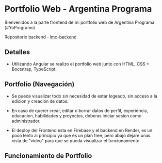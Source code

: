 
# Portfolio Web - Argentina Programa

Bienvenidos a la parte frontend de mi portfolio web de Argentina Programa (#YoProgramo)

Repositorio backend - [lmc-backend](https://github.com/Lmc95/lmc-backend)



## Detalles

* Utilizando Angular se realizo el portfolio web junto con HTML, CSS + Bootstrap, TypeScript.

## Portfolio (Navegación)

* Se puede visualizar todo sin necesidad de estar logeado, sin acceso a la edicion y creación de datos.

* En caso de querer crear, editar o borrar datos de perfil, experiencia, educacion, habilidades y proyectos, deberas iniciar sesion como administrador.

* El deploy del Frontend esta en Firebase y el backend en Render, es un poco lento al principio ya que es un plan free, pero abajo dejare unas vista de "video" para que se pueda visualizar el funcionamiento.

## Funcionamiento de Portfolio



